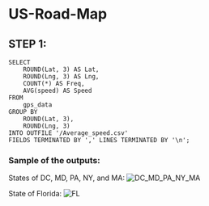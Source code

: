 # US-Road-Map

## STEP 1:
```
SELECT
    ROUND(Lat, 3) AS Lat,
    ROUND(Lng, 3) AS Lng,
    COUNT(*) AS Freq,
    AVG(speed) AS Speed
FROM
    gps_data
GROUP BY
    ROUND(Lat, 3),
    ROUND(Lng, 3)
INTO OUTFILE '/Average_speed.csv'
FIELDS TERMINATED BY ',' LINES TERMINATED BY '\n';
```

### Sample of the outputs: 

States of DC, MD, PA, NY, and MA:
![DC_MD_PA_NY_MA](https://github.com/malamdar90/US-Road-Map/assets/87002822/0c4ea967-4c5e-471f-aa00-3b5ed2223525)

State of Florida:
![FL](https://github.com/malamdar90/US-Road-Map/assets/87002822/fb86c3a8-a919-4169-a69f-41eadf8da944)







